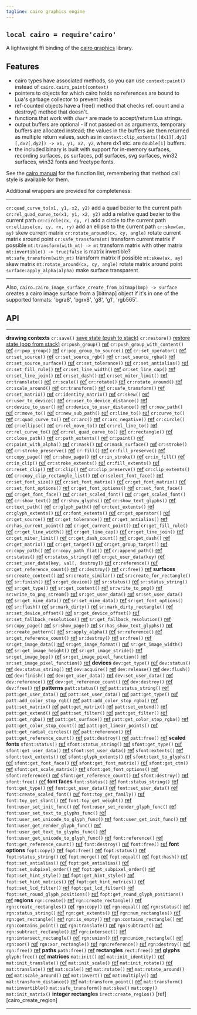```yaml
---
tagline: cairo graphics engine
---
```


## `local cairo = require'cairo'`

A lightweight ffi binding of the [cairo graphics] library.


## Features

  * cairo types have associated methods, so you can use `context:paint()`
  instead of `cairo.cairo_paint(context)`
  * pointers to objects for which cairo holds no references are bound to
  Lua's garbage collector to prevent leaks
  * ref-counted objects have a free() method that checks ref. count and a
  destroy() method that doesn't.
  * functions that work with `char*` are made to accept/return Lua strings.
  * output buffers are optional - if not passed on as arguments, temporary
  buffers are allocated instead; the values in the buffers are then returned
  as multiple return values, such as in
  `context:clip_extents([dx1][,dy1][,dx2[,dy2]) -> x1, y1, x2, y2`,
  where dx1 etc. are `double[1]` buffers.
  * the included binary is built with support for in-memory surfaces,
  recording surfaces, ps surfaces, pdf surfaces, svg surfaces, win32 surfaces,
  win32 fonts and freetype fonts.

See the [cairo manual] for the function list, remembering that method call
style is available for them.

Additional wrappers are provided for completeness:

-------------------------------------------- ------------------------------------------------
`cr:quad_curve_to(x1, y1, x2, y2)`           add a quad bezier to the current path
`cr:rel_quad_curve_to(x1, y1, x2, y2)`       add a relative quad bezier to the current path
`cr:circle(cx, cy, r)`                       add a circle to the current path
`cr:ellipse(cx, cy, rx, ry)`                 add an ellipse to the current path
`cr:skew(ax, ay)`                            skew current matrix
`cr:rotate_around(cx, cy, angle)`            rotate current matrix around point
`cr:safe_transform(mt)`                      transform current matrix if possible
`mt:transform(with_mt) -> mt`                transform matrix with other matrix
`mt:invertible() -> true|false`              is matrix invertible?
`mt:safe_transform(with_mt)`                 transform matrix if possible
`mt:skew(ax, ay)`                            skew matrix
`mt:rotate_around(cx, cy, angle)`            rotate matrix around point
`surface:apply_alpha(alpha)`                 make surface transparent
-------------------------------------------- ------------------------------------------------

Also, `cairo.cairo_image_surface_create_from_bitmap(bmp) -> surface`
creates a cairo image surface from a [bitmap] object if it's in one
of the supported formats: 'bgra8', 'bgrx8', 'g8', 'g1', 'rgb565'.

[cairo graphics]:   http://cairographics.org/
[cairo manual]:     http://cairographics.org/manual/


## API

------------------------------------------- -----------------------------------------------------
__drawing contexts__
`cr:save()`                                 [save state (push to stack)][cairo_save]
`cr:restore()`                              [restore state (pop from stack)][cairo_restore]
`cr:push_group()`                           [ref][cairo_push_group]
`cr:push_group_with_content()`              [ref][cairo_push_group_with_content]
`cr:pop_group()`                            [ref][cairo_pop_group]
`cr:pop_group_to_source()`                  [ref][cairo_pop_group_to_source]
`cr:set_operator()`                         [ref][cairo_set_operator]
`cr:set_source()`                           [ref][cairo_set_source]
`cr:set_source_rgb()`                       [ref][cairo_set_source_rgb]
`cr:set_source_rgba()`                      [ref][cairo_set_source_rgba]
`cr:set_source_surface()`                   [ref][cairo_set_source_surface]
`cr:set_tolerance()`                        [ref][cairo_set_tolerance]
`cr:set_antialias()`                        [ref][cairo_set_antialias]
`cr:set_fill_rule()`                        [ref][cairo_set_fill_rule]
`cr:set_line_width()`                       [ref][cairo_set_line_width]
`cr:set_line_cap()`                         [ref][cairo_set_line_cap]
`cr:set_line_join()`                        [ref][cairo_set_line_join]
`cr:set_dash()`                             [ref][cairo_set_dash]
`cr:set_miter_limit()`                      [ref][cairo_set_miter_limit]
`cr:translate()`                            [ref][cairo_translate]
`cr:scale()`                                [ref][cairo_scale]
`cr:rotate()`                               [ref][cairo_rotate]
`cr:rotate_around()`                        [ref][cairo_rotate_around]
`cr:scale_around()`                         [ref][cairo_scale_around]
`cr:transform()`                            [ref][cairo_transform]
`cr:safe_transform()`                       [ref][cairo_safe_transform]
`cr:set_matrix()`                           [ref][cairo_set_matrix]
`cr:identity_matrix()`                      [ref][cairo_identity_matrix]
`cr:skew()`                                 [ref][cairo_skew]
`cr:user_to_device()`                       [ref][cairo_user_to_device]
`cr:user_to_device_distance()`              [ref][cairo_user_to_device_distance]
`cr:device_to_user()`                       [ref][cairo_device_to_user]
`cr:device_to_user_distance()`              [ref][cairo_device_to_user_distance]
`cr:new_path()`                             [ref][cairo_new_path]
`cr:move_to()`                              [ref][cairo_move_to]
`cr:new_sub_path()`                         [ref][cairo_new_sub_path]
`cr:line_to()`                              [ref][cairo_line_to]
`cr:curve_to()`                             [ref][cairo_curve_to]
`cr:quad_curve_to()`                        [ref][cairo_quad_curve_to]
`cr:arc()`                                  [ref][cairo_arc]
`cr:arc_negative()`                         [ref][cairo_arc_negative]
`cr:circle()`                               [ref][cairo_circle]
`cr:ellipse()`                              [ref][cairo_ellipse]
`cr:rel_move_to()`                          [ref][cairo_rel_move_to]
`cr:rel_line_to()`                          [ref][cairo_rel_line_to]
`cr:rel_curve_to()`                         [ref][cairo_rel_curve_to]
`cr:rel_quad_curve_to()`                    [ref][cairo_rel_quad_curve_to]
`cr:rectangle()`                            [ref][cairo_rectangle]
`cr:close_path()`                           [ref][cairo_close_path]
`cr:path_extents()`                         [ref][cairo_path_extents]
`cr:paint()`                                [ref][cairo_paint]
`cr:paint_with_alpha()`                     [ref][cairo_paint_with_alpha]
`cr:mask()`                                 [ref][cairo_mask]
`cr:mask_surface()`                         [ref][cairo_mask_surface]
`cr:stroke()`                               [ref][cairo_stroke]
`cr:stroke_preserve()`                      [ref][cairo_stroke_preserve]
`cr:fill()`                                 [ref][cairo_fill]
`cr:fill_preserve()`                        [ref][cairo_fill_preserve]
`cr:copy_page()`                            [ref][cairo_copy_page]
`cr:show_page()`                            [ref][cairo_show_page]
`cr:in_stroke()`                            [ref][cairo_in_stroke]
`cr:in_fill()`                              [ref][cairo_in_fill]
`cr:in_clip()`                              [ref][cairo_in_clip]
`cr:stroke_extents()`                       [ref][cairo_stroke_extents]
`cr:fill_extents()`                         [ref][cairo_fill_extents]
`cr:reset_clip()`                           [ref][cairo_reset_clip]
`cr:clip()`                                 [ref][cairo_clip]
`cr:clip_preserve()`                        [ref][cairo_clip_preserve]
`cr:clip_extents()`                         [ref][cairo_clip_extents]
`cr:copy_clip_rectangle_list()`             [ref][cairo_copy_clip_rectangle_list]
`cr:select_font_face()`                     [ref][cairo_select_font_face]
`cr:set_font_size()`                        [ref][cairo_set_font_size]
`cr:set_font_matrix()`                      [ref][cairo_set_font_matrix]
`cr:get_font_matrix()`                      [ref][cairo_get_font_matrix]
`cr:set_font_options()`                     [ref][cairo_set_font_options]
`cr:get_font_options()`                     [ref][cairo_get_font_options]
`cr:set_font_face()`                        [ref][cairo_set_font_face]
`cr:get_font_face()`                        [ref][cairo_get_font_face]
`cr:set_scaled_font()`                      [ref][cairo_set_scaled_font]
`cr:get_scaled_font()`                      [ref][cairo_get_scaled_font]
`cr:show_text()`                            [ref][cairo_show_text]
`cr:show_glyphs()`                          [ref][cairo_show_glyphs]
`cr:show_text_glyphs()`                     [ref][cairo_show_text_glyphs]
`cr:text_path()`                            [ref][cairo_text_path]
`cr:glyph_path()`                           [ref][cairo_glyph_path]
`cr:text_extents()`                         [ref][cairo_text_extents]
`cr:glyph_extents()`                        [ref][cairo_glyph_extents]
`cr:font_extents()`                         [ref][cairo_font_extents]
`cr:get_operator()`                         [ref][cairo_get_operator]
`cr:get_source()`                           [ref][cairo_get_source]
`cr:get_tolerance()`                        [ref][cairo_get_tolerance]
`cr:get_antialias()`                        [ref][cairo_get_antialias]
`cr:has_current_point()`                    [ref][cairo_has_current_point]
`cr:get_current_point()`                    [ref][cairo_get_current_point]
`cr:get_fill_rule()`                        [ref][cairo_get_fill_rule]
`cr:get_line_width()`                       [ref][cairo_get_line_width]
`cr:get_line_cap()`                         [ref][cairo_get_line_cap]
`cr:get_line_join()`                        [ref][cairo_get_line_join]
`cr:get_miter_limit()`                      [ref][cairo_get_miter_limit]
`cr:get_dash_count()`                       [ref][cairo_get_dash_count]
`cr:get_dash()`                             [ref][cairo_get_dash]
`cr:get_matrix()`                           [ref][cairo_get_matrix]
`cr:get_target()`                           [ref][cairo_get_target]
`cr:get_group_target()`                     [ref][cairo_get_group_target]
`cr:copy_path()`                            [ref][cairo_copy_path]
`cr:copy_path_flat()`                       [ref][cairo_copy_path_flat]
`cr:append_path()`                          [ref][cairo_append_path]
`cr:status()`                               [ref][cairo_status]
`cr:status_string()`                        [ref][cairo_status_string]
`cr:get_user_data(key)`                     [ref][cairo_get_user_data]
`cr:set_user_data(key, val[, destroy])`     [ref][cairo_set_user_data]
`cr:reference()`                            [ref][cairo_reference]
`cr:get_reference_count()`                  [ref][cairo_get_reference_count]
`cr:destroy()`                              [ref][cairo_destroy]
`cr:free()`                                 [ref][cairo_free]
__surfaces__
`sr:create_context()`                       [ref][cairo_create_context]
`sr:create_similar()`                       [ref][cairo_create_similar]
`sr:create_for_rectangle()`                 [ref][cairo_create_for_rectangle]
`sr:finish()`                               [ref][cairo_finish]
`sr:get_device()`                           [ref][cairo_get_device]
`sr:status()`                               [ref][cairo_status]
`sr:status_string()`                        [ref][cairo_status_string]
`sr:get_type()`                             [ref][cairo_get_type]
`sr:get_content()`                          [ref][cairo_get_content]
`sr:write_to_png()`                         [ref][cairo_write_to_png]
`sr:write_to_png_stream()`                  [ref][cairo_write_to_png_stream]
`sr:get_user_data()`                        [ref][cairo_get_user_data]
`sr:set_user_data()`                        [ref][cairo_set_user_data]
`sr:get_mime_data()`                        [ref][cairo_get_mime_data]
`sr:set_mime_data()`                        [ref][cairo_set_mime_data]
`sr:get_font_options()`                     [ref][cairo_get_font_options]
`sr:flush()`                                [ref][cairo_flush]
`sr:mark_dirty()`                           [ref][cairo_mark_dirty]
`sr:mark_dirty_rectangle()`                 [ref][cairo_mark_dirty_rectangle]
`sr:set_device_offset()`                    [ref][cairo_set_device_offset]
`sr:get_device_offset()`                    [ref][cairo_get_device_offset]
`sr:set_fallback_resolution()`              [ref][cairo_set_fallback_resolution]
`sr:get_fallback_resolution()`              [ref][cairo_get_fallback_resolution]
`sr:copy_page()`                            [ref][cairo_copy_page]
`sr:show_page()`                            [ref][cairo_show_page]
`sr:has_show_text_glyphs()`                 [ref][cairo_has_show_text_glyphs]
`sr:create_pattern()`                       [ref][cairo_create_pattern]
`sr:apply_alpha()`                          [ref][cairo_apply_alpha]
`sr:reference()`                            [ref][cairo_reference]
`sr:get_reference_count()`                  [ref][cairo_get_reference_count]
`sr:destroy()`                              [ref][cairo_destroy]
`sr:free()`                                 [ref][cairo_free]
`sr:get_image_data()`                       [ref][cairo_get_image_data]
`sr:get_image_format()`                     [ref][cairo_get_image_format]
`sr:get_image_width()`                      [ref][cairo_get_image_width]
`sr:get_image_height()`                     [ref][cairo_get_image_height]
`sr:get_image_stride()`                     [ref][cairo_get_image_stride]
`sr:get_image_bpp()`                        [ref][cairo_get_image_bpp]
`sr:get_image_pixel_function()`             [ref][cairo_get_image_pixel_function]
`sr:set_image_pixel_function()`             [ref][cairo_set_image_pixel_function]
__devices__
`dev:get_type()`                            [ref][cairo_get_type]
`dev:status()`                              [ref][cairo_status]
`dev:status_string()`                       [ref][cairo_status_string]
`dev:acquire()`                             [ref][cairo_acquire]
`dev:release()`                             [ref][cairo_release]
`dev:flush()`                               [ref][cairo_flush]
`dev:finish()`                              [ref][cairo_finish]
`dev:get_user_data()`                       [ref][cairo_get_user_data]
`dev:set_user_data()`                       [ref][cairo_set_user_data]
`dev:reference()`                           [ref][cairo_reference]
`dev:get_reference_count()`                 [ref][cairo_get_reference_count]
`dev:destroy()`                             [ref][cairo_destroy]
`dev:free()`                                [ref][cairo_free]
__patterns__
`patt:status()`                             [ref][cairo_status]
`patt:status_string()`                      [ref][cairo_status_string]
`patt:get_user_data()`                      [ref][cairo_get_user_data]
`patt:set_user_data()`                      [ref][cairo_set_user_data]
`patt:get_type()`                           [ref][cairo_get_type]
`patt:add_color_stop_rgb()`                 [ref][cairo_add_color_stop_rgb]
`patt:add_color_stop_rgba()`                [ref][cairo_add_color_stop_rgba]
`patt:set_matrix()`                         [ref][cairo_set_matrix]
`patt:get_matrix()`                         [ref][cairo_get_matrix]
`patt:set_extend()`                         [ref][cairo_set_extend]
`patt:get_extend()`                         [ref][cairo_get_extend]
`patt:set_filter()`                         [ref][cairo_set_filter]
`patt:get_filter()`                         [ref][cairo_get_filter]
`patt:get_rgba()`                           [ref][cairo_get_rgba]
`patt:get_surface()`                        [ref][cairo_get_surface]
`patt:get_color_stop_rgba()`                [ref][cairo_get_color_stop_rgba]
`patt:get_color_stop_count()`               [ref][cairo_get_color_stop_count]
`patt:get_linear_points()`                  [ref][cairo_get_linear_points]
`patt:get_radial_circles()`                 [ref][cairo_get_radial_circles]
`patt:reference()`                          [ref][cairo_reference]
`patt:get_reference_count()`                [ref][cairo_get_reference_count]
`patt:destroy()`                            [ref][cairo_destroy]
`patt:free()`                               [ref][cairo_free]
__scaled fonts__
`sfont:status()`                            [ref][cairo_status]
`sfont:status_string()`                     [ref][cairo_status_string]
`sfont:get_type()`                          [ref][cairo_get_type]
`sfont:get_user_data()`                     [ref][cairo_get_user_data]
`sfont:set_user_data()`                     [ref][cairo_set_user_data]
`sfont:extents()`                           [ref][cairo_extents]
`sfont:text_extents()`                      [ref][cairo_text_extents]
`sfont:glyph_extents()`                     [ref][cairo_glyph_extents]
`sfont:text_to_glyphs()`                    [ref][cairo_text_to_glyphs]
`sfont:get_font_face()`                     [ref][cairo_get_font_face]
`sfont:get_font_matrix()`                   [ref][cairo_get_font_matrix]
`sfont:get_ctm()`                           [ref][cairo_get_ctm]
`sfont:get_scale_matrix()`                  [ref][cairo_get_scale_matrix]
`sfont:get_font_options()`                  [ref][cairo_get_font_options]
`sfont:reference()`                         [ref][cairo_reference]
`sfont:get_reference_count()`               [ref][cairo_get_reference_count]
`sfont:destroy()`                           [ref][cairo_destroy]
`sfont:free()`                              [ref][cairo_free]
__font faces__
`font:status()`                             [ref][cairo_status]
`font:status_string()`                      [ref][cairo_status_string]
`font:get_type()`                           [ref][cairo_get_type]
`font:get_user_data()`                      [ref][cairo_get_user_data]
`font:set_user_data()`                      [ref][cairo_set_user_data]
`font:create_scaled_font()`                 [ref][cairo_create_scaled_font]
`font:toy_get_family()`                     [ref][cairo_toy_get_family]
`font:toy_get_slant()`                      [ref][cairo_toy_get_slant]
`font:toy_get_weight()`                     [ref][cairo_toy_get_weight]
`font:user_set_init_func()`                 [ref][cairo_user_set_init_func]
`font:user_set_render_glyph_func()`         [ref][cairo_user_set_render_glyph_func]
`font:user_set_text_to_glyphs_func()`       [ref][cairo_user_set_text_to_glyphs_func]
`font:user_set_unicode_to_glyph_func()`     [ref][cairo_user_set_unicode_to_glyph_func]
`font:user_get_init_func()`                 [ref][cairo_user_get_init_func]
`font:user_get_render_glyph_func()`         [ref][cairo_user_get_render_glyph_func]
`font:user_get_text_to_glyphs_func()`       [ref][cairo_user_get_text_to_glyphs_func]
`font:user_get_unicode_to_glyph_func()`     [ref][cairo_user_get_unicode_to_glyph_func]
`font:reference()`                          [ref][cairo_reference]
`font:get_reference_count()`                [ref][cairo_get_reference_count]
`font:destroy()`                            [ref][cairo_destroy]
`font:free()`                               [ref][cairo_free]
__font options__
`fopt:copy()`                               [ref][cairo_copy]
`fopt:free()`                               [ref][cairo_free]
`fopt:status()`                             [ref][cairo_status]
`fopt:status_string()`                      [ref][cairo_status_string]
`fopt:merge()`                              [ref][cairo_merge]
`fopt:equal()`                              [ref][cairo_equal]
`fopt:hash()`                               [ref][cairo_hash]
`fopt:set_antialias()`                      [ref][cairo_set_antialias]
`fopt:get_antialias()`                      [ref][cairo_get_antialias]
`fopt:set_subpixel_order()`                 [ref][cairo_set_subpixel_order]
`fopt:get_subpixel_order()`                 [ref][cairo_get_subpixel_order]
`fopt:set_hint_style()`                     [ref][cairo_set_hint_style]
`fopt:get_hint_style()`                     [ref][cairo_get_hint_style]
`fopt:set_hint_metrics()`                   [ref][cairo_set_hint_metrics]
`fopt:get_hint_metrics()`                   [ref][cairo_get_hint_metrics]
`fopt:set_lcd_filter()`                     [ref][cairo_set_lcd_filter]
`fopt:get_lcd_filter()`                     [ref][cairo_get_lcd_filter]
`fopt:set_round_glyph_positions()`          [ref][cairo_set_round_glyph_positions]
`fopt:get_round_glyph_positions()`          [ref][cairo_get_round_glyph_positions]
__regions__
`rgn:create()`                              [ref][cairo_create]
`rgn:create_rectangle()`                    [ref][cairo_create_rectangle]
`rgn:create_rectangles()`                   [ref][cairo_create_rectangles]
`rgn:copy()`                                [ref][cairo_copy]
`rgn:equal()`                               [ref][cairo_equal]
`rgn:status()`                              [ref][cairo_status]
`rgn:status_string()`                       [ref][cairo_status_string]
`rgn:get_extents()`                         [ref][cairo_get_extents]
`rgn:num_rectangles()`                      [ref][cairo_num_rectangles]
`rgn:get_rectangle()`                       [ref][cairo_get_rectangle]
`rgn:is_empty()`                            [ref][cairo_is_empty]
`rgn:contains_rectangle()`                  [ref][cairo_contains_rectangle]
`rgn:contains_point()`                      [ref][cairo_contains_point]
`rgn:translate()`                           [ref][cairo_translate]
`rgn:subtract()`                            [ref][cairo_subtract]
`rgn:subtract_rectangle()`                  [ref][cairo_subtract_rectangle]
`rgn:intersect()`                           [ref][cairo_intersect]
`rgn:intersect_rectangle()`                 [ref][cairo_intersect_rectangle]
`rgn:union()`                               [ref][cairo_union]
`rgn:union_rectangle()`                     [ref][cairo_union_rectangle]
`rgn:xor()`                                 [ref][cairo_xor]
`rgn:xor_rectangle()`                       [ref][cairo_xor_rectangle]
`rgn:reference()`                           [ref][cairo_reference]
`rgn:destroy()`                             [ref][cairo_destroy]
`rgn:free()`                                [ref][cairo_free]
__paths__
`path:free()`                               [ref][cairo_free]
__rectangles__
`rect:free()`                               [ref][cairo_free]
__glyphs__
`glyph:free()`                              [ref][cairo_free]
__matrices__
`mat:init()`                                [ref][cairo_init]
`mat:init_identity()`                       [ref][cairo_init_identity]
`mat:init_translate()`                      [ref][cairo_init_translate]
`mat:init_scale()`                          [ref][cairo_init_scale]
`mat:init_rotate()`                         [ref][cairo_init_rotate]
`mat:translate()`                           [ref][cairo_translate]
`mat:scale()`                               [ref][cairo_scale]
`mat:rotate()`                              [ref][cairo_rotate]
`mat:rotate_around()`                       [ref][cairo_rotate_around]
`mat:scale_around()`                        [ref][cairo_scale_around]
`mat:invert()`                              [ref][cairo_invert]
`mat:multiply()`                            [ref][cairo_multiply]
`mat:transform_distance()`                  [ref][cairo_transform_distance]
`mat:transform_point()`                     [ref][cairo_transform_point]
`mat:transform()`
`mat:invertible()`
`mat:safe_transform()`
`mat:skew()`
`mat:copy()`
`mat:init_matrix()`
__integer rectangles__
`irect:create_region()`                     [ref][cairo_create_region]
------------------------------------------- ---------------------------------------


[cairo_save]:                              http://cairographics.org/manual/cairo-cairo-t.html#cairo-save
[cairo_restore]:                           http://cairographics.org/manual/cairo-cairo-t.html#cairo-restore
[cairo_push_group]:                        http://cairographics.org/manual/cairo-cairo-t.html#cairo-push-group
[cairo_push_group_with_content]:           http://cairographics.org/manual/cairo-cairo-t.html#cairo-push-group-with-content
[cairo_pop_group]:                         http://cairographics.org/manual/cairo-cairo-t.html#cairo-pop-group
[cairo_pop_group_to_source]:               http://cairographics.org/manual/cairo-cairo-t.html#cairo-pop-group-to-source
[cairo_set_operator]:                      http://cairographics.org/manual/cairo-cairo-t.html#cairo-set-operator
[cairo_set_source]:                        http://cairographics.org/manual/cairo-cairo-t.html#cairo-set-source
[cairo_set_source_rgb]:                    http://cairographics.org/manual/cairo-cairo-t.html#cairo-set-source-rgb
[cairo_set_source_rgba]:                   http://cairographics.org/manual/cairo-cairo-t.html#cairo-set-source-rgba
[cairo_set_source_surface]:                http://cairographics.org/manual/cairo-cairo-t.html#cairo-set-source-surface
[cairo_set_tolerance]:                     http://cairographics.org/manual/cairo-cairo-t.html#cairo-set-tolerance
[cairo_set_antialias]:                     http://cairographics.org/manual/cairo-cairo-t.html#cairo-set-antialias
[cairo_set_fill_rule]:                     http://cairographics.org/manual/cairo-cairo-t.html#cairo-set-fill-rule
[cairo_set_line_width]:                    http://cairographics.org/manual/cairo-cairo-t.html#cairo-set-line-width
[cairo_set_line_cap]:                      http://cairographics.org/manual/cairo-cairo-t.html#cairo-set-line-cap
[cairo_set_line_join]:                     http://cairographics.org/manual/cairo-cairo-t.html#cairo-set-line-join
[cairo_set_dash]:                          http://cairographics.org/manual/cairo-cairo-t.html#cairo-set-dash
[cairo_set_miter_limit]:                   http://cairographics.org/manual/cairo-cairo-t.html#cairo-set-miter-limit
[cairo_translate]:                         http://cairographics.org/manual/cairo-cairo-t.html#cairo-translate
[cairo_scale]:                             http://cairographics.org/manual/cairo-cairo-t.html#cairo-scale
[cairo_rotate]:                            http://cairographics.org/manual/cairo-cairo-t.html#cairo-rotate
[cairo_rotate_around]:                     http://cairographics.org/manual/cairo-cairo-t.html#cairo-rotate-around
[cairo_scale_around]:                      http://cairographics.org/manual/cairo-cairo-t.html#cairo-scale-around
[cairo_transform]:                         http://cairographics.org/manual/cairo-cairo-t.html#cairo-transform
[cairo_safe_transform]:                    http://cairographics.org/manual/cairo-cairo-t.html#cairo-safe-transform
[cairo_set_matrix]:                        http://cairographics.org/manual/cairo-cairo-t.html#cairo-set-matrix
[cairo_identity_matrix]:                   http://cairographics.org/manual/cairo-cairo-t.html#cairo-identity-matrix
[cairo_skew]:                              http://cairographics.org/manual/cairo-cairo-t.html#cairo-skew
[cairo_user_to_device]:                    http://cairographics.org/manual/cairo-cairo-t.html#cairo-user-to-device
[cairo_user_to_device_distance]:           http://cairographics.org/manual/cairo-cairo-t.html#cairo-user-to-device-distance
[cairo_device_to_user]:                    http://cairographics.org/manual/cairo-cairo-t.html#cairo-device-to-user
[cairo_device_to_user_distance]:           http://cairographics.org/manual/cairo-cairo-t.html#cairo-device-to-user-distance
[cairo_new_path]:                          http://cairographics.org/manual/cairo-cairo-t.html#cairo-new-path
[cairo_move_to]:                           http://cairographics.org/manual/cairo-cairo-t.html#cairo-move-to
[cairo_new_sub_path]:                      http://cairographics.org/manual/cairo-cairo-t.html#cairo-new-sub-path
[cairo_line_to]:                           http://cairographics.org/manual/cairo-cairo-t.html#cairo-line-to
[cairo_curve_to]:                          http://cairographics.org/manual/cairo-cairo-t.html#cairo-curve-to
[cairo_quad_curve_to]:                     http://cairographics.org/manual/cairo-cairo-t.html#cairo-quad-curve-to
[cairo_arc]:                               http://cairographics.org/manual/cairo-cairo-t.html#cairo-arc
[cairo_arc_negative]:                      http://cairographics.org/manual/cairo-cairo-t.html#cairo-arc-negative
[cairo_circle]:                            http://cairographics.org/manual/cairo-cairo-t.html#cairo-circle
[cairo_ellipse]:                           http://cairographics.org/manual/cairo-cairo-t.html#cairo-ellipse
[cairo_rel_move_to]:                       http://cairographics.org/manual/cairo-cairo-t.html#cairo-rel-move-to
[cairo_rel_line_to]:                       http://cairographics.org/manual/cairo-cairo-t.html#cairo-rel-line-to
[cairo_rel_curve_to]:                      http://cairographics.org/manual/cairo-cairo-t.html#cairo-rel-curve-to
[cairo_rel_quad_curve_to]:                 http://cairographics.org/manual/cairo-cairo-t.html#cairo-rel-quad-curve-to
[cairo_rectangle]:                         http://cairographics.org/manual/cairo-cairo-t.html#cairo-rectangle
[cairo_close_path]:                        http://cairographics.org/manual/cairo-cairo-t.html#cairo-close-path
[cairo_path_extents]:                      http://cairographics.org/manual/cairo-cairo-t.html#cairo-path-extents
[cairo_paint]:                             http://cairographics.org/manual/cairo-cairo-t.html#cairo-paint
[cairo_paint_with_alpha]:                  http://cairographics.org/manual/cairo-cairo-t.html#cairo-paint-with-alpha
[cairo_mask]:                              http://cairographics.org/manual/cairo-cairo-t.html#cairo-mask
[cairo_mask_surface]:                      http://cairographics.org/manual/cairo-cairo-t.html#cairo-mask-surface
[cairo_stroke]:                            http://cairographics.org/manual/cairo-cairo-t.html#cairo-stroke
[cairo_stroke_preserve]:                   http://cairographics.org/manual/cairo-cairo-t.html#cairo-stroke-preserve
[cairo_fill]:                              http://cairographics.org/manual/cairo-cairo-t.html#cairo-fill
[cairo_fill_preserve]:                     http://cairographics.org/manual/cairo-cairo-t.html#cairo-fill-preserve
[cairo_copy_page]:                         http://cairographics.org/manual/cairo-cairo-t.html#cairo-copy-page
[cairo_show_page]:                         http://cairographics.org/manual/cairo-cairo-t.html#cairo-show-page
[cairo_in_stroke]:                         http://cairographics.org/manual/cairo-cairo-t.html#cairo-in-stroke
[cairo_in_fill]:                           http://cairographics.org/manual/cairo-cairo-t.html#cairo-in-fill
[cairo_in_clip]:                           http://cairographics.org/manual/cairo-cairo-t.html#cairo-in-clip
[cairo_stroke_extents]:                    http://cairographics.org/manual/cairo-cairo-t.html#cairo-stroke-extents
[cairo_fill_extents]:                      http://cairographics.org/manual/cairo-cairo-t.html#cairo-fill-extents
[cairo_reset_clip]:                        http://cairographics.org/manual/cairo-cairo-t.html#cairo-reset-clip
[cairo_clip]:                              http://cairographics.org/manual/cairo-cairo-t.html#cairo-clip
[cairo_clip_preserve]:                     http://cairographics.org/manual/cairo-cairo-t.html#cairo-clip-preserve
[cairo_clip_extents]:                      http://cairographics.org/manual/cairo-cairo-t.html#cairo-clip-extents
[cairo_copy_clip_rectangle_list]:          http://cairographics.org/manual/cairo-cairo-t.html#cairo-copy-clip-rectangle-list
[cairo_select_font_face]:                  http://cairographics.org/manual/cairo-cairo-t.html#cairo-select-font-face
[cairo_set_font_size]:                     http://cairographics.org/manual/cairo-cairo-t.html#cairo-set-font-size
[cairo_set_font_matrix]:                   http://cairographics.org/manual/cairo-cairo-t.html#cairo-set-font-matrix
[cairo_get_font_matrix]:                   http://cairographics.org/manual/cairo-cairo-t.html#cairo-get-font-matrix
[cairo_set_font_options]:                  http://cairographics.org/manual/cairo-cairo-t.html#cairo-set-font-options
[cairo_get_font_options]:                  http://cairographics.org/manual/cairo-cairo-t.html#cairo-get-font-options
[cairo_set_font_face]:                     http://cairographics.org/manual/cairo-cairo-t.html#cairo-set-font-face
[cairo_get_font_face]:                     http://cairographics.org/manual/cairo-cairo-t.html#cairo-get-font-face
[cairo_set_scaled_font]:                   http://cairographics.org/manual/cairo-cairo-t.html#cairo-set-scaled-font
[cairo_get_scaled_font]:                   http://cairographics.org/manual/cairo-cairo-t.html#cairo-get-scaled-font
[cairo_show_text]:                         http://cairographics.org/manual/cairo-cairo-t.html#cairo-show-text
[cairo_show_glyphs]:                       http://cairographics.org/manual/cairo-cairo-t.html#cairo-show-glyphs
[cairo_show_text_glyphs]:                  http://cairographics.org/manual/cairo-cairo-t.html#cairo-show-text-glyphs
[cairo_text_path]:                         http://cairographics.org/manual/cairo-cairo-t.html#cairo-text-path
[cairo_glyph_path]:                        http://cairographics.org/manual/cairo-cairo-t.html#cairo-glyph-path
[cairo_text_extents]:                      http://cairographics.org/manual/cairo-cairo-t.html#cairo-text-extents
[cairo_glyph_extents]:                     http://cairographics.org/manual/cairo-cairo-t.html#cairo-glyph-extents
[cairo_font_extents]:                      http://cairographics.org/manual/cairo-cairo-t.html#cairo-font-extents
[cairo_get_operator]:                      http://cairographics.org/manual/cairo-cairo-t.html#cairo-get-operator
[cairo_get_source]:                        http://cairographics.org/manual/cairo-cairo-t.html#cairo-get-source
[cairo_get_tolerance]:                     http://cairographics.org/manual/cairo-cairo-t.html#cairo-get-tolerance
[cairo_get_antialias]:                     http://cairographics.org/manual/cairo-cairo-t.html#cairo-get-antialias
[cairo_has_current_point]:                 http://cairographics.org/manual/cairo-cairo-t.html#cairo-has-current-point
[cairo_get_current_point]:                 http://cairographics.org/manual/cairo-cairo-t.html#cairo-get-current-point
[cairo_get_fill_rule]:                     http://cairographics.org/manual/cairo-cairo-t.html#cairo-get-fill-rule
[cairo_get_line_width]:                    http://cairographics.org/manual/cairo-cairo-t.html#cairo-get-line-width
[cairo_get_line_cap]:                      http://cairographics.org/manual/cairo-cairo-t.html#cairo-get-line-cap
[cairo_get_line_join]:                     http://cairographics.org/manual/cairo-cairo-t.html#cairo-get-line-join
[cairo_get_miter_limit]:                   http://cairographics.org/manual/cairo-cairo-t.html#cairo-get-miter-limit
[cairo_get_dash_count]:                    http://cairographics.org/manual/cairo-cairo-t.html#cairo-get-dash-count
[cairo_get_dash]:                          http://cairographics.org/manual/cairo-cairo-t.html#cairo-get-dash
[cairo_get_matrix]:                        http://cairographics.org/manual/cairo-cairo-t.html#cairo-get-matrix
[cairo_get_target]:                        http://cairographics.org/manual/cairo-cairo-t.html#cairo-get-target
[cairo_get_group_target]:                  http://cairographics.org/manual/cairo-cairo-t.html#cairo-get-group-target
[cairo_copy_path]:                         http://cairographics.org/manual/cairo-cairo-t.html#cairo-copy-path
[cairo_copy_path_flat]:                    http://cairographics.org/manual/cairo-cairo-t.html#cairo-copy-path-flat
[cairo_append_path]:                       http://cairographics.org/manual/cairo-cairo-t.html#cairo-append-path
[cairo_status]:                            http://cairographics.org/manual/cairo-cairo-t.html#cairo-status
[cairo_status_string]:                     http://cairographics.org/manual/cairo-cairo-t.html#cairo-status-string
[cairo_get_user_data]:                     http://cairographics.org/manual/cairo-cairo-t.html#cairo-get-user-data
[cairo_set_user_data]:                     http://cairographics.org/manual/cairo-cairo-t.html#cairo-set-user-data
[cairo_reference]:                         http://cairographics.org/manual/cairo-cairo-t.html#cairo-reference
[cairo_get_reference_count]:               http://cairographics.org/manual/cairo-cairo-t.html#cairo-get-reference-count
[cairo_destroy]:                           http://cairographics.org/manual/cairo-cairo-t.html#cairo-destroy
[cairo_free]:                              http://cairographics.org/manual/cairo-cairo-t.html#cairo-free
[cairo_create_context]:                    http://cairographics.org/manual/cairo-cairo-t.html#cairo-create-context
[cairo_create_similar]:                    http://cairographics.org/manual/cairo-cairo-t.html#cairo-create-similar
[cairo_create_for_rectangle]:              http://cairographics.org/manual/cairo-cairo-t.html#cairo-create-for-rectangle
[cairo_finish]:                            http://cairographics.org/manual/cairo-cairo-t.html#cairo-finish
[cairo_get_device]:                        http://cairographics.org/manual/cairo-cairo-t.html#cairo-get-device
[cairo_status]:                            http://cairographics.org/manual/cairo-cairo-t.html#cairo-status
[cairo_status_string]:                     http://cairographics.org/manual/cairo-cairo-t.html#cairo-status-string
[cairo_get_type]:                          http://cairographics.org/manual/cairo-cairo-t.html#cairo-get-type
[cairo_get_content]:                       http://cairographics.org/manual/cairo-cairo-t.html#cairo-get-content
[cairo_write_to_png]:                      http://cairographics.org/manual/cairo-cairo-t.html#cairo-write-to-png
[cairo_write_to_png_stream]:               http://cairographics.org/manual/cairo-cairo-t.html#cairo-write-to-png-stream
[cairo_get_user_data]:                     http://cairographics.org/manual/cairo-cairo-t.html#cairo-get-user-data
[cairo_set_user_data]:                     http://cairographics.org/manual/cairo-cairo-t.html#cairo-set-user-data
[cairo_get_mime_data]:                     http://cairographics.org/manual/cairo-cairo-t.html#cairo-get-mime-data
[cairo_set_mime_data]:                     http://cairographics.org/manual/cairo-cairo-t.html#cairo-set-mime-data
[cairo_get_font_options]:                  http://cairographics.org/manual/cairo-cairo-t.html#cairo-get-font-options
[cairo_flush]:                             http://cairographics.org/manual/cairo-cairo-t.html#cairo-flush
[cairo_mark_dirty]:                        http://cairographics.org/manual/cairo-cairo-t.html#cairo-mark-dirty
[cairo_mark_dirty_rectangle]:              http://cairographics.org/manual/cairo-cairo-t.html#cairo-mark-dirty-rectangle
[cairo_set_device_offset]:                 http://cairographics.org/manual/cairo-cairo-t.html#cairo-set-device-offset
[cairo_get_device_offset]:                 http://cairographics.org/manual/cairo-cairo-t.html#cairo-get-device-offset
[cairo_set_fallback_resolution]:           http://cairographics.org/manual/cairo-cairo-t.html#cairo-set-fallback-resolution
[cairo_get_fallback_resolution]:           http://cairographics.org/manual/cairo-cairo-t.html#cairo-get-fallback-resolution
[cairo_copy_page]:                         http://cairographics.org/manual/cairo-cairo-t.html#cairo-copy-page
[cairo_show_page]:                         http://cairographics.org/manual/cairo-cairo-t.html#cairo-show-page
[cairo_has_show_text_glyphs]:              http://cairographics.org/manual/cairo-cairo-t.html#cairo-has-show-text-glyphs
[cairo_create_pattern]:                    http://cairographics.org/manual/cairo-cairo-t.html#cairo-create-pattern
[cairo_apply_alpha]:                       http://cairographics.org/manual/cairo-cairo-t.html#cairo-apply-alpha
[cairo_reference]:                         http://cairographics.org/manual/cairo-cairo-t.html#cairo-reference
[cairo_get_reference_count]:               http://cairographics.org/manual/cairo-cairo-t.html#cairo-get-reference-count
[cairo_destroy]:                           http://cairographics.org/manual/cairo-cairo-t.html#cairo-destroy
[cairo_free]:                              http://cairographics.org/manual/cairo-cairo-t.html#cairo-free
[cairo_get_image_data]:                    http://cairographics.org/manual/cairo-cairo-t.html#cairo-get-image-data
[cairo_get_image_format]:                  http://cairographics.org/manual/cairo-cairo-t.html#cairo-get-image-format
[cairo_get_image_width]:                   http://cairographics.org/manual/cairo-cairo-t.html#cairo-get-image-width
[cairo_get_image_height]:                  http://cairographics.org/manual/cairo-cairo-t.html#cairo-get-image-height
[cairo_get_image_stride]:                  http://cairographics.org/manual/cairo-cairo-t.html#cairo-get-image-stride
[cairo_get_image_bpp]:                     http://cairographics.org/manual/cairo-cairo-t.html#cairo-get-image-bpp
[cairo_get_image_pixel_function]:          http://cairographics.org/manual/cairo-cairo-t.html#cairo-get-image-pixel-function
[cairo_set_image_pixel_function]:          http://cairographics.org/manual/cairo-cairo-t.html#cairo-set-image-pixel-function
[cairo_get_type]:                          http://cairographics.org/manual/cairo-cairo-t.html#cairo-get-type
[cairo_status]:                            http://cairographics.org/manual/cairo-cairo-t.html#cairo-status
[cairo_status_string]:                     http://cairographics.org/manual/cairo-cairo-t.html#cairo-status-string
[cairo_acquire]:                           http://cairographics.org/manual/cairo-cairo-t.html#cairo-acquire
[cairo_release]:                           http://cairographics.org/manual/cairo-cairo-t.html#cairo-release
[cairo_flush]:                             http://cairographics.org/manual/cairo-cairo-t.html#cairo-flush
[cairo_finish]:                            http://cairographics.org/manual/cairo-cairo-t.html#cairo-finish
[cairo_get_user_data]:                     http://cairographics.org/manual/cairo-cairo-t.html#cairo-get-user-data
[cairo_set_user_data]:                     http://cairographics.org/manual/cairo-cairo-t.html#cairo-set-user-data
[cairo_reference]:                         http://cairographics.org/manual/cairo-cairo-t.html#cairo-reference
[cairo_get_reference_count]:               http://cairographics.org/manual/cairo-cairo-t.html#cairo-get-reference-count
[cairo_destroy]:                           http://cairographics.org/manual/cairo-cairo-t.html#cairo-destroy
[cairo_free]:                              http://cairographics.org/manual/cairo-cairo-t.html#cairo-free
[cairo_status]:                            http://cairographics.org/manual/cairo-cairo-t.html#cairo-status
[cairo_status_string]:                     http://cairographics.org/manual/cairo-cairo-t.html#cairo-status-string
[cairo_get_user_data]:                     http://cairographics.org/manual/cairo-cairo-t.html#cairo-get-user-data
[cairo_set_user_data]:                     http://cairographics.org/manual/cairo-cairo-t.html#cairo-set-user-data
[cairo_get_type]:                          http://cairographics.org/manual/cairo-cairo-t.html#cairo-get-type
[cairo_add_color_stop_rgb]:                http://cairographics.org/manual/cairo-cairo-t.html#cairo-add-color-stop-rgb
[cairo_add_color_stop_rgba]:               http://cairographics.org/manual/cairo-cairo-t.html#cairo-add-color-stop-rgba
[cairo_set_matrix]:                        http://cairographics.org/manual/cairo-cairo-t.html#cairo-set-matrix
[cairo_get_matrix]:                        http://cairographics.org/manual/cairo-cairo-t.html#cairo-get-matrix
[cairo_set_extend]:                        http://cairographics.org/manual/cairo-cairo-t.html#cairo-set-extend
[cairo_get_extend]:                        http://cairographics.org/manual/cairo-cairo-t.html#cairo-get-extend
[cairo_set_filter]:                        http://cairographics.org/manual/cairo-cairo-t.html#cairo-set-filter
[cairo_get_filter]:                        http://cairographics.org/manual/cairo-cairo-t.html#cairo-get-filter
[cairo_get_rgba]:                          http://cairographics.org/manual/cairo-cairo-t.html#cairo-get-rgba
[cairo_get_surface]:                       http://cairographics.org/manual/cairo-cairo-t.html#cairo-get-surface
[cairo_get_color_stop_rgba]:               http://cairographics.org/manual/cairo-cairo-t.html#cairo-get-color-stop-rgba
[cairo_get_color_stop_count]:              http://cairographics.org/manual/cairo-cairo-t.html#cairo-get-color-stop-count
[cairo_get_linear_points]:                 http://cairographics.org/manual/cairo-cairo-t.html#cairo-get-linear-points
[cairo_get_radial_circles]:                http://cairographics.org/manual/cairo-cairo-t.html#cairo-get-radial-circles
[cairo_reference]:                         http://cairographics.org/manual/cairo-cairo-t.html#cairo-reference
[cairo_get_reference_count]:               http://cairographics.org/manual/cairo-cairo-t.html#cairo-get-reference-count
[cairo_destroy]:                           http://cairographics.org/manual/cairo-cairo-t.html#cairo-destroy
[cairo_free]:                              http://cairographics.org/manual/cairo-cairo-t.html#cairo-free
[cairo_status]:                            http://cairographics.org/manual/cairo-cairo-t.html#cairo-status
[cairo_status_string]:                     http://cairographics.org/manual/cairo-cairo-t.html#cairo-status-string
[cairo_get_type]:                          http://cairographics.org/manual/cairo-cairo-t.html#cairo-get-type
[cairo_get_user_data]:                     http://cairographics.org/manual/cairo-cairo-t.html#cairo-get-user-data
[cairo_set_user_data]:                     http://cairographics.org/manual/cairo-cairo-t.html#cairo-set-user-data
[cairo_extents]:                           http://cairographics.org/manual/cairo-cairo-t.html#cairo-extents
[cairo_text_extents]:                      http://cairographics.org/manual/cairo-cairo-t.html#cairo-text-extents
[cairo_glyph_extents]:                     http://cairographics.org/manual/cairo-cairo-t.html#cairo-glyph-extents
[cairo_text_to_glyphs]:                    http://cairographics.org/manual/cairo-cairo-t.html#cairo-text-to-glyphs
[cairo_get_font_face]:                     http://cairographics.org/manual/cairo-cairo-t.html#cairo-get-font-face
[cairo_get_font_matrix]:                   http://cairographics.org/manual/cairo-cairo-t.html#cairo-get-font-matrix
[cairo_get_ctm]:                           http://cairographics.org/manual/cairo-cairo-t.html#cairo-get-ctm
[cairo_get_scale_matrix]:                  http://cairographics.org/manual/cairo-cairo-t.html#cairo-get-scale-matrix
[cairo_get_font_options]:                  http://cairographics.org/manual/cairo-cairo-t.html#cairo-get-font-options
[cairo_reference]:                         http://cairographics.org/manual/cairo-cairo-t.html#cairo-reference
[cairo_get_reference_count]:               http://cairographics.org/manual/cairo-cairo-t.html#cairo-get-reference-count
[cairo_destroy]:                           http://cairographics.org/manual/cairo-cairo-t.html#cairo-destroy
[cairo_free]:                              http://cairographics.org/manual/cairo-cairo-t.html#cairo-free
[cairo_status]:                            http://cairographics.org/manual/cairo-cairo-t.html#cairo-status
[cairo_status_string]:                     http://cairographics.org/manual/cairo-cairo-t.html#cairo-status-string
[cairo_get_type]:                          http://cairographics.org/manual/cairo-cairo-t.html#cairo-get-type
[cairo_get_user_data]:                     http://cairographics.org/manual/cairo-cairo-t.html#cairo-get-user-data
[cairo_set_user_data]:                     http://cairographics.org/manual/cairo-cairo-t.html#cairo-set-user-data
[cairo_create_scaled_font]:                http://cairographics.org/manual/cairo-cairo-t.html#cairo-create-scaled-font
[cairo_toy_get_family]:                    http://cairographics.org/manual/cairo-cairo-t.html#cairo-toy-get-family
[cairo_toy_get_slant]:                     http://cairographics.org/manual/cairo-cairo-t.html#cairo-toy-get-slant
[cairo_toy_get_weight]:                    http://cairographics.org/manual/cairo-cairo-t.html#cairo-toy-get-weight
[cairo_user_set_init_func]:                http://cairographics.org/manual/cairo-cairo-t.html#cairo-user-set-init-func
[cairo_user_set_render_glyph_func]:        http://cairographics.org/manual/cairo-cairo-t.html#cairo-user-set-render-glyph-func
[cairo_user_set_text_to_glyphs_func]:      http://cairographics.org/manual/cairo-cairo-t.html#cairo-user-set-text-to-glyphs-func
[cairo_user_set_unicode_to_glyph_func]:    http://cairographics.org/manual/cairo-cairo-t.html#cairo-user-set-unicode-to-glyph-func
[cairo_user_get_init_func]:                http://cairographics.org/manual/cairo-cairo-t.html#cairo-user-get-init-func
[cairo_user_get_render_glyph_func]:        http://cairographics.org/manual/cairo-cairo-t.html#cairo-user-get-render-glyph-func
[cairo_user_get_text_to_glyphs_func]:      http://cairographics.org/manual/cairo-cairo-t.html#cairo-user-get-text-to-glyphs-func
[cairo_user_get_unicode_to_glyph_func]:    http://cairographics.org/manual/cairo-cairo-t.html#cairo-user-get-unicode-to-glyph-func
[cairo_reference]:                         http://cairographics.org/manual/cairo-cairo-t.html#cairo-reference
[cairo_get_reference_count]:               http://cairographics.org/manual/cairo-cairo-t.html#cairo-get-reference-count
[cairo_destroy]:                           http://cairographics.org/manual/cairo-cairo-t.html#cairo-destroy
[cairo_free]:                              http://cairographics.org/manual/cairo-cairo-t.html#cairo-free
[cairo_copy]:                              http://cairographics.org/manual/cairo-cairo-t.html#cairo-copy
[cairo_free]:                              http://cairographics.org/manual/cairo-cairo-t.html#cairo-free
[cairo_status]:                            http://cairographics.org/manual/cairo-cairo-t.html#cairo-status
[cairo_status_string]:                     http://cairographics.org/manual/cairo-cairo-t.html#cairo-status-string
[cairo_merge]:                             http://cairographics.org/manual/cairo-cairo-t.html#cairo-merge
[cairo_equal]:                             http://cairographics.org/manual/cairo-cairo-t.html#cairo-equal
[cairo_hash]:                              http://cairographics.org/manual/cairo-cairo-t.html#cairo-hash
[cairo_set_antialias]:                     http://cairographics.org/manual/cairo-cairo-t.html#cairo-set-antialias
[cairo_get_antialias]:                     http://cairographics.org/manual/cairo-cairo-t.html#cairo-get-antialias
[cairo_set_subpixel_order]:                http://cairographics.org/manual/cairo-cairo-t.html#cairo-set-subpixel-order
[cairo_get_subpixel_order]:                http://cairographics.org/manual/cairo-cairo-t.html#cairo-get-subpixel-order
[cairo_set_hint_style]:                    http://cairographics.org/manual/cairo-cairo-t.html#cairo-set-hint-style
[cairo_get_hint_style]:                    http://cairographics.org/manual/cairo-cairo-t.html#cairo-get-hint-style
[cairo_set_hint_metrics]:                  http://cairographics.org/manual/cairo-cairo-t.html#cairo-set-hint-metrics
[cairo_get_hint_metrics]:                  http://cairographics.org/manual/cairo-cairo-t.html#cairo-get-hint-metrics
[cairo_set_lcd_filter]:                    http://cairographics.org/manual/cairo-cairo-t.html#cairo-set-lcd-filter
[cairo_get_lcd_filter]:                    http://cairographics.org/manual/cairo-cairo-t.html#cairo-get-lcd-filter
[cairo_set_round_glyph_positions]:         http://cairographics.org/manual/cairo-cairo-t.html#cairo-set-round-glyph-positions
[cairo_get_round_glyph_positions]:         http://cairographics.org/manual/cairo-cairo-t.html#cairo-get-round-glyph-positions
[cairo_create]:                            http://cairographics.org/manual/cairo-cairo-t.html#cairo-create
[cairo_create_rectangle]:                  http://cairographics.org/manual/cairo-cairo-t.html#cairo-create-rectangle
[cairo_create_rectangles]:                 http://cairographics.org/manual/cairo-cairo-t.html#cairo-create-rectangles
[cairo_copy]:                              http://cairographics.org/manual/cairo-cairo-t.html#cairo-copy
[cairo_equal]:                             http://cairographics.org/manual/cairo-cairo-t.html#cairo-equal
[cairo_status]:                            http://cairographics.org/manual/cairo-cairo-t.html#cairo-status
[cairo_status_string]:                     http://cairographics.org/manual/cairo-cairo-t.html#cairo-status-string
[cairo_get_extents]:                       http://cairographics.org/manual/cairo-cairo-t.html#cairo-get-extents
[cairo_num_rectangles]:                    http://cairographics.org/manual/cairo-cairo-t.html#cairo-num-rectangles
[cairo_get_rectangle]:                     http://cairographics.org/manual/cairo-cairo-t.html#cairo-get-rectangle
[cairo_is_empty]:                          http://cairographics.org/manual/cairo-cairo-t.html#cairo-is-empty
[cairo_contains_rectangle]:                http://cairographics.org/manual/cairo-cairo-t.html#cairo-contains-rectangle
[cairo_contains_point]:                    http://cairographics.org/manual/cairo-cairo-t.html#cairo-contains-point
[cairo_translate]:                         http://cairographics.org/manual/cairo-cairo-t.html#cairo-translate
[cairo_subtract]:                          http://cairographics.org/manual/cairo-cairo-t.html#cairo-subtract
[cairo_subtract_rectangle]:                http://cairographics.org/manual/cairo-cairo-t.html#cairo-subtract-rectangle
[cairo_intersect]:                         http://cairographics.org/manual/cairo-cairo-t.html#cairo-intersect
[cairo_intersect_rectangle]:               http://cairographics.org/manual/cairo-cairo-t.html#cairo-intersect-rectangle
[cairo_union]:                             http://cairographics.org/manual/cairo-cairo-t.html#cairo-union
[cairo_union_rectangle]:                   http://cairographics.org/manual/cairo-cairo-t.html#cairo-union-rectangle
[cairo_xor]:                               http://cairographics.org/manual/cairo-cairo-t.html#cairo-xor
[cairo_xor_rectangle]:                     http://cairographics.org/manual/cairo-cairo-t.html#cairo-xor-rectangle
[cairo_reference]:                         http://cairographics.org/manual/cairo-cairo-t.html#cairo-reference
[cairo_destroy]:                           http://cairographics.org/manual/cairo-cairo-t.html#cairo-destroy
[cairo_free]:                              http://cairographics.org/manual/cairo-cairo-t.html#cairo-free
[cairo_free]:                              http://cairographics.org/manual/cairo-cairo-t.html#cairo-free
[cairo_free]:                              http://cairographics.org/manual/cairo-cairo-t.html#cairo-free
[cairo_free]:                              http://cairographics.org/manual/cairo-cairo-t.html#cairo-free
[cairo_init]:                              http://cairographics.org/manual/cairo-cairo-t.html#cairo-init
[cairo_init_identity]:                     http://cairographics.org/manual/cairo-cairo-t.html#cairo-init-identity
[cairo_init_translate]:                    http://cairographics.org/manual/cairo-cairo-t.html#cairo-init-translate
[cairo_init_scale]:                        http://cairographics.org/manual/cairo-cairo-t.html#cairo-init-scale
[cairo_init_rotate]:                       http://cairographics.org/manual/cairo-cairo-t.html#cairo-init-rotate
[cairo_translate]:                         http://cairographics.org/manual/cairo-cairo-t.html#cairo-translate
[cairo_scale]:                             http://cairographics.org/manual/cairo-cairo-t.html#cairo-scale
[cairo_rotate]:                            http://cairographics.org/manual/cairo-cairo-t.html#cairo-rotate
[cairo_rotate_around]:                     http://cairographics.org/manual/cairo-cairo-t.html#cairo-rotate-around
[cairo_scale_around]:                      http://cairographics.org/manual/cairo-cairo-t.html#cairo-scale-around
[cairo_invert]:                            http://cairographics.org/manual/cairo-cairo-t.html#cairo-invert
[cairo_multiply]:                          http://cairographics.org/manual/cairo-cairo-t.html#cairo-multiply
[cairo_transform_distance]:                http://cairographics.org/manual/cairo-cairo-t.html#cairo-transform-distance
[cairo_transform_point]:                   http://cairographics.org/manual/cairo-cairo-t.html#cairo-transform-point
